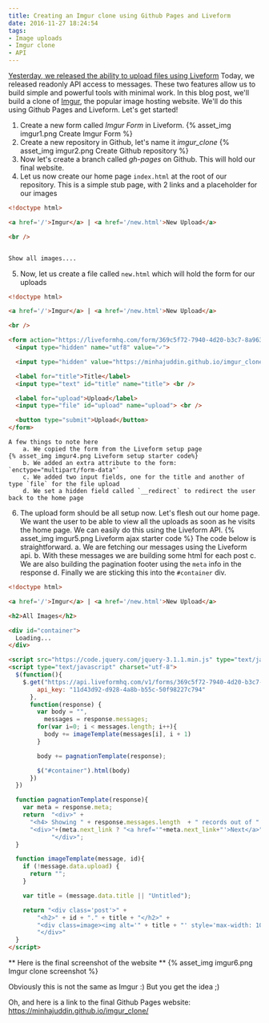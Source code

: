 ```yaml
---
title: Creating an Imgur clone using Github Pages and Liveform
date: 2016-11-27 18:24:54
tags:
- Image uploads
- Imgur clone
- API
---
```


[Yesterday, we released the ability to upload files using Liveform](http://blog.liveformhq.com/2016/11/26/file-uploads-for-your-forms/) Today, we released readonly API access to messages. These two features allow us to build simple and powerful tools with minimal work. In this blog post, we'll build a clone of [Imgur](http://imgur.com/), the popular image hosting website. We'll do this using Github Pages and Liveform. Let's get started!

  1. Create a new form called *Imgur Form* in Liveform.
{% asset_img imgur1.png Create Imgur Form %}
  2. Create a new repository in Github, let's name it *imgur_clone*
  {% asset_img imgur2.png Create Github repository %}
  3. Now let's create a branch called *gh-pages* on Github. This will hold our final website.
  4. Let us now create our home page `index.html` at the root of our repository. This is a simple stub page, with 2 links and a placeholder for our images
```html
<!doctype html>

<a href='/'>Imgur</a> | <a href='/new.html'>New Upload</a>

<br />


Show all images....
```

  5. Now, let us create a file called `new.html` which will hold the form for our uploads
```html
<!doctype html>

<a href='/'>Imgur</a> | <a href='/new.html'>New Upload</a>

<br />

<form action="https://liveformhq.com/form/369c5f72-7940-4d20-b3c7-8a963fc49a15" method="POST" accept-charset="utf-8"  enctype="multipart/form-data">
  <input type="hidden" name="utf8" value="✓">

  <input type="hidden" value="https://minhajuddin.github.io/imgur_clone/" name="_redirect" />

  <label for="title">Title</label>
  <input type="text" id="title" name="title"> <br />

  <label for="upload">Upload</label>
  <input type="file" id="upload" name="upload"> <br />

  <button type="submit">Upload</button>
</form>

```
	A few things to note here
		a. We copied the form from the Liveform setup page
    {% asset_img imgur4.png Liveform setup starter code%}
		b. We added an extra attribute to the form: `enctype="multipart/form-data"`
		c. We added two input fields, one for the title and another of type `file` for the file upload
		d. We set a hidden field called `__redirect` to redirect the user back to the home page

  6. The upload form should be all setup now. Let's flesh out our home page. We want the user to be able to view all the uploads as soon as he visits the home page. We can easily do this using the Liveform API.
  {% asset_img imgur5.png Liveform ajax starter code %}
		The code below is straightforward.
    a. We are fetching our messages using the Liveform api.
    b. With these messages we are building some html for each post
    c. We are also building the pagination footer using the `meta` info in the response
    d. Finally we are sticking this into the `#container` div.
```html
<!doctype html>

<a href='/'>Imgur</a> | <a href='/new.html'>New Upload</a>

<h2>All Images</h2>

<div id="container">
  Loading...
</div>

<script src="https://code.jquery.com/jquery-3.1.1.min.js" type="text/javascript" charset="utf-8"></script>
<script type="text/javascript" charset="utf-8">
  $(function(){
    $.get("https://api.liveformhq.com/v1/forms/369c5f72-7940-4d20-b3c7-8a963fc49a15/messages", {
        api_key: "11d43d92-d928-4a8b-b55c-50f98227c794"
      },
      function(response) {
        var body = "",
          messages = response.messages;
        for(var i=0; i < messages.length; i++){
          body += imageTemplate(messages[i], i + 1)
        }

        body += pagnationTemplate(response);

        $("#container").html(body)
      })
  })

  function pagnationTemplate(response){
    var meta = response.meta;
    return  "<div>" +
      "<h4> Showing " + response.messages.length  + " records out of " + meta.total_count + ", page " + meta.current_page + " of " + meta.total_pages + " </h4>" +
      "<div>"+(meta.next_link ? "<a href='"+meta.next_link+"'>Next</a>" : "" ) + "|" + (meta.prev_link ? "<a href='"+meta.prev_link+"'>Prev</a>" : "")  +"</div>" +
            "</div>";
  }

  function imageTemplate(message, id){
    if (!message.data.upload) {
      return "";
    }

    var title = (message.data.title || "Untitled");

    return "<div class='post'>" +
        "<h2>" + id + "." + title + "</h2>" +
        "<div class=image><img alt='" + title + "' style='max-width: 100%;' src='" + message.data.upload + "' /></div>" +
        "</div>"
  }
</script>
```


** Here is the final screenshot of the website **
{% asset_img imgur6.png Imgur clone screenshot %}

Obviously this is not the same as Imgur :) But you get the idea ;)

Oh, and here is a link to the final Github Pages website: https://minhajuddin.github.io/imgur_clone/
